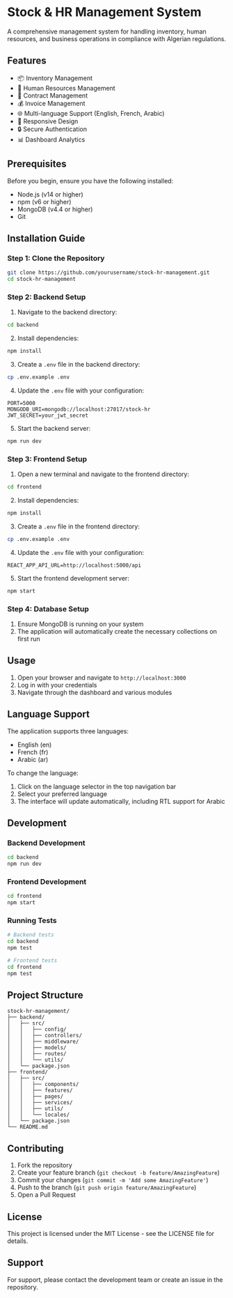 # Stock & HR Management System

A comprehensive management system for handling inventory, human resources, and business operations in compliance with Algerian regulations.

## Features

- 📦 Inventory Management
- 👥 Human Resources Management
- 📄 Contract Management
- 💰 Invoice Management
- 🌐 Multi-language Support (English, French, Arabic)
- 📱 Responsive Design
- 🔒 Secure Authentication
- 📊 Dashboard Analytics

## Prerequisites

Before you begin, ensure you have the following installed:
- Node.js (v14 or higher)
- npm (v6 or higher)
- MongoDB (v4.4 or higher)
- Git

## Installation Guide

### Step 1: Clone the Repository

```bash
git clone https://github.com/yourusername/stock-hr-management.git
cd stock-hr-management
```

### Step 2: Backend Setup

1. Navigate to the backend directory:
```bash
cd backend
```

2. Install dependencies:
```bash
npm install
```

3. Create a `.env` file in the backend directory:
```bash
cp .env.example .env
```

4. Update the `.env` file with your configuration:
```env
PORT=5000
MONGODB_URI=mongodb://localhost:27017/stock-hr
JWT_SECRET=your_jwt_secret
```

5. Start the backend server:
```bash
npm run dev
```

### Step 3: Frontend Setup

1. Open a new terminal and navigate to the frontend directory:
```bash
cd frontend
```

2. Install dependencies:
```bash
npm install
```

3. Create a `.env` file in the frontend directory:
```bash
cp .env.example .env
```

4. Update the `.env` file with your configuration:
```env
REACT_APP_API_URL=http://localhost:5000/api
```

5. Start the frontend development server:
```bash
npm start
```

### Step 4: Database Setup

1. Ensure MongoDB is running on your system
2. The application will automatically create the necessary collections on first run

## Usage

1. Open your browser and navigate to `http://localhost:3000`
2. Log in with your credentials
3. Navigate through the dashboard and various modules

## Language Support

The application supports three languages:
- English (en)
- French (fr)
- Arabic (ar)

To change the language:
1. Click on the language selector in the top navigation bar
2. Select your preferred language
3. The interface will update automatically, including RTL support for Arabic

## Development

### Backend Development
```bash
cd backend
npm run dev
```

### Frontend Development
```bash
cd frontend
npm start
```

### Running Tests
```bash
# Backend tests
cd backend
npm test

# Frontend tests
cd frontend
npm test
```

## Project Structure

```
stock-hr-management/
├── backend/
│   ├── src/
│   │   ├── config/
│   │   ├── controllers/
│   │   ├── middleware/
│   │   ├── models/
│   │   ├── routes/
│   │   └── utils/
│   └── package.json
├── frontend/
│   ├── src/
│   │   ├── components/
│   │   ├── features/
│   │   ├── pages/
│   │   ├── services/
│   │   ├── utils/
│   │   └── locales/
│   └── package.json
└── README.md
```

## Contributing

1. Fork the repository
2. Create your feature branch (`git checkout -b feature/AmazingFeature`)
3. Commit your changes (`git commit -m 'Add some AmazingFeature'`)
4. Push to the branch (`git push origin feature/AmazingFeature`)
5. Open a Pull Request

## License

This project is licensed under the MIT License - see the LICENSE file for details.

## Support

For support, please contact the development team or create an issue in the repository. 